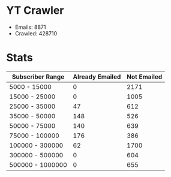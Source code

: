 # YT Crawler
- Emails: 8871
- Crawled: 428710

# Stats
| Subscriber Range  | Already Emailed | Not Emailed |
|-------|-------|-------|
| 5000 - 15000 | 0 | 2171 |
| 15000 - 25000 | 0 | 1005 |
| 25000 - 35000 | 47 | 612 |
| 35000 - 50000 | 148 | 526 |
| 50000 - 75000 | 140 | 639 |
| 75000 - 100000 | 176 | 386 |
| 100000 - 300000 | 62 | 1700 |
| 300000 - 500000 | 0 | 604 |
| 500000 - 1000000 | 0 | 655 |
